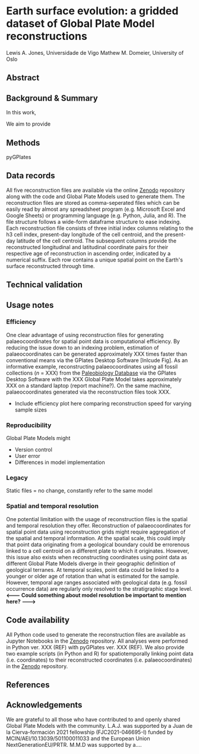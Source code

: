 # Earth surface evolution: a gridded dataset of Global Plate Model reconstructions 

Lewis A. Jones, Universidade de Vigo
Mathew M. Domeier, University of Oslo

## Abstract

## Background & Summary

In this work, 

We aim to provide 

## Methods

pyGPlates

## Data records
All five reconstruction files are available via the online [Zenodo]() repository along with the code and Global Plate Models used to generate them. The reconstruction files are stored as comma-seperated files which can be easily read by almost any spreadsheet program (e.g. Microsoft Excel and Google Sheets) or programming language (e.g. Python, Julia, and R). The file structure follows a wide-form dataframe structure to ease indexing. Each reconstruction file consists of three initial index columns relating to the h3 cell index, present-day longitude of the cell centroid, and the present-day latitude of the cell centroid. The subsequent columns provide the reconstructed longitudinal and latitudinal coordinate pairs for their respective age of reconstruction in ascending order, indicated by a numerical suffix. Each row contains a unique spatial point on the Earth's surface reconstructed through time.

## Technical validation

## Usage notes
### Efficiency
One clear advantage of using reconstruction files for generating palaeocoordinates for spatial point data is computational efficiency. By reducing the issue down to an indexing problem, estimation of palaeocoordinates can be generated approximately XXX times faster than conventional means via the GPlates Desktop Software [Inlcude Fig]. As an informative example, reconstructing palaeocoordinates using all fossil collections (*n* = XXX) from the [Paleobiology Database]() via the GPlates Desktop Software with the XXX Global Plate Model  takes approximately XXX on a standard laptop (report machine?). On the same machine, palaeocoordinates generated via the reconstruction files took XXX.

- Include efficiency plot here comparing reconstruction speed for varying sample sizes

### Reproducibility
Global Plate Models might 
- Version control
- User error
- Differences in model implementation

### Legacy
Static files = no change, constantly refer to the same model

### Spatial and temporal resolution
One potential limitation with the usage of reconstruction files is the spatial and temporal resolution they offer. Reconstruction of palaeocoordinates for spatial point data using reconstruction grids might require aggregation of the spatial and temporal information. At the spatial scale, this could imply that point data originating from a geological boundary could be errorenous linked to a cell centroid on a different plate to which it originates. However, this issue also exists when reconstructing coordinates using point data as different Global Plate Models diverge in their geographic definition of geological terranes. At temporal scales, point data could be linked to a younger or older age of rotation than what is estimated for the sample. However, temporal age ranges associated with geological data (e.g. fossil occurrence data) are regularly only resolved to the stratigraphic stage level. 
**<--- Could something about model resolution be important to mention here? --->**

## Code availability
All Python code used to generate the reconstruction files are available as Jupyter Notebooks in the [Zenodo]() repository. All analyses were performed in Python ver. XXX (REF) with pyGPlates ver. XXX (REF). We also provide two example scripts (in Python and R) for spatiotemporally linking point data (i.e. coordinates) to their reconstructed coordinates (i.e. palaeocoordinates) in the [Zenodo]() repository.

## References

## Acknowledgements

We are grateful to all those who have contributed to and openly shared Global Plate Models with the community. L.A.J. was supported by a Juan de la Cierva-formación 2021 fellowship (FJC2021-046695-I) funded by MCIN/AEI/10.13039/501100011033 and the European Union NextGenerationEU/PRTR. M.M.D was supported by a....


